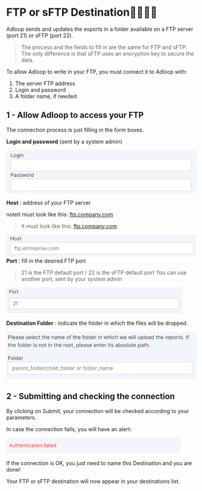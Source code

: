 # FTP or sFTP Destination🚶‍♂️🚶‍♀️

Adloop sends and updates the exports in a folder available on a FTP server (port 21) or sFTP (port 22). 

> The process and the fields to fill in are the same for FTP and sFTP. The only difference is that sFTP uses an encryption key to secure the data.  

To allow Adloop to write in your FTP, you must connect it to Adloop with:  

<ol>
  <li>The server FTP address</li>
  <li>Login and password</li>
  <li>A folder name, if needed</li>
</ol>

## 1 - Allow Adloop to access your FTP
The connection process is just filling in the form boxes. 

 **Login and password** (sent by a system admin)

![](.gitbook/image-20220301-162020.png)

 **Host** : address of your FTP server

noteIt must look like this: [ftp.company.com](http://ftp.company.com)

> It must look like this: [ftp.company.com](http://ftp.company.com)

![](.gitbook/image-20220301-162041.png) **Port** : fill in the desired FTP port

> 21 is the FTP default port / 22 is the sFTP default port
You can use another port, sent by your system admin

![](.gitbook/image-20210520-140428.png)

**Destination Folder** : indicate the folder in which the files will be dropped.

![](.gitbook/image-20220301-162111.png)

## 2 - Submitting and checking the connection
By clicking on Submit, your connection will be checked according to your parameters. 

In case the connection fails, you will have an alert: 

![](.gitbook/image-20210520-140851.png)

If the connection is OK, you just need to name this Destination and you are done! 

Your FTP or sFTP destination will now appear in your destinations list. 
